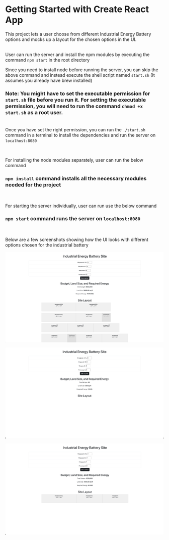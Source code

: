 # Getting Started with Create React App

This project lets a user choose from different Industrial Energy Battery options and mocks up a layout for the chosen options in the UI.  
<br />


User can run the server and install the npm modules by executing the command `npm start` in the root directory

Since you need to install node before running the server, you can skip the above command and instead execute the shell script named `start.sh` (It assumes you already have brew installed)<br />

### Note: You might have to set the executable permission for `start.sh` file before you run it. For setting the executable permission, you will need to run the command `chmod +x start.sh` as a root user. <br /><br />

Once you have set the right permission, you can run the `./start.sh`  command in a terminal to install the dependencies and run the server on `localhost:8080`

<br />

For installing the node modules separately, user can run the below command

### `npm install` command installs all the necessary modules needed for the project
<br />

For starting the server individually, user can run use the below command
### `npm start` command runs the server on `localhost:8080`

<br />

Below are a few screenshots showing how the UI looks with different options chosen for the industrial battery

![alt text](https://github.com/architkwatra/industrial-energy-battery-site/blob/main/resources/1.png?raw=true)

![alt text](https://github.com/architkwatra/industrial-energy-battery-site/blob/main/resources/2.png?raw=true)

![alt text](https://github.com/architkwatra/industrial-energy-battery-site/blob/main/resources/3.png?raw=true)

